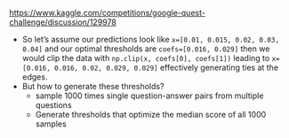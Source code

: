 https://www.kaggle.com/competitions/google-quest-challenge/discussion/129978
- So let’s assume our predictions look like `x=[0.01, 0.015, 0.02, 0.03, 0.04]` and our optimal thresholds are `coefs=[0.016, 0.029]` then we would clip the data with `np.clip(x, coefs[0], coefs[1])` leading to `x=[0.016, 0.016, 0.02, 0.029, 0.029]` effectively generating ties at the edges.
- But how to generate these thresholds?
	- sample 1000 times single question-answer pairs from multiple questions
	- Generate thresholds that optimize the median score of all 1000 samples